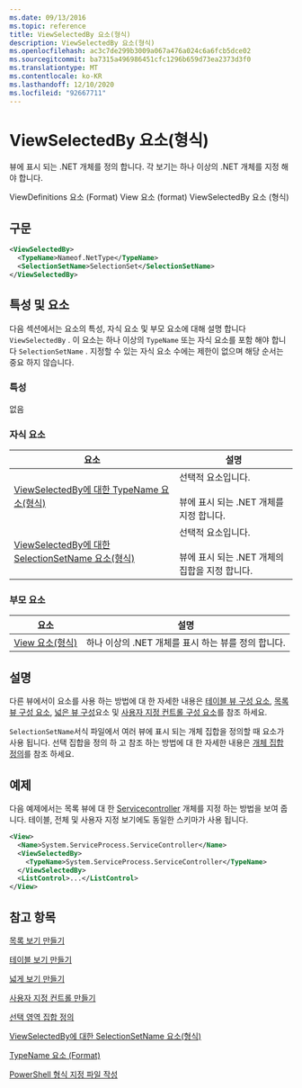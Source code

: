 ```yaml
---
ms.date: 09/13/2016
ms.topic: reference
title: ViewSelectedBy 요소(형식)
description: ViewSelectedBy 요소(형식)
ms.openlocfilehash: ac3c7de299b3009a067a476a024c6a6fcb5dce02
ms.sourcegitcommit: ba7315a496986451cfc1296b659d73ea2373d3f0
ms.translationtype: MT
ms.contentlocale: ko-KR
ms.lasthandoff: 12/10/2020
ms.locfileid: "92667711"
---
```

# <a name="viewselectedby-element-format"></a>ViewSelectedBy 요소(형식)

뷰에 표시 되는 .NET 개체를 정의 합니다. 각 보기는 하나 이상의 .NET 개체를 지정 해야 합니다.

ViewDefinitions 요소 (Format) View 요소 (format) ViewSelectedBy 요소 (형식)

## <a name="syntax"></a>구문

```xml
<ViewSelectedBy>
  <TypeName>Nameof.NetType</TypeName>
  <SelectionSetName>SelectionSet</SelectionSetName>
</ViewSelectedBy>
```

## <a name="attributes-and-elements"></a>특성 및 요소

다음 섹션에서는 요소의 특성, 자식 요소 및 부모 요소에 대해 설명 합니다 `ViewSelectedBy` . 이 요소는 하나 이상의 `TypeName` 또는 자식 요소를 포함 해야 합니다 `SelectionSetName` . 지정할 수 있는 자식 요소 수에는 제한이 없으며 해당 순서는 중요 하지 않습니다.

### <a name="attributes"></a>특성

없음

### <a name="child-elements"></a>자식 요소

|요소|설명|
|-------------|-----------------|
|[ViewSelectedBy에 대한 TypeName 요소(형식)](./typename-element-for-viewselectedby-format.md)|선택적 요소입니다.<br /><br /> 뷰에 표시 되는 .NET 개체를 지정 합니다.|
|[ViewSelectedBy에 대한 SelectionSetName 요소(형식)](./selectionsetname-element-for-viewselectedby-format.md)|선택적 요소입니다.<br /><br /> 뷰에 표시 되는 .NET 개체의 집합을 지정 합니다.|

### <a name="parent-elements"></a>부모 요소

|요소|설명|
|-------------|-----------------|
|[View 요소(형식)](./view-element-format.md)|하나 이상의 .NET 개체를 표시 하는 뷰를 정의 합니다.|

## <a name="remarks"></a>설명

다른 뷰에서이 요소를 사용 하는 방법에 대 한 자세한 내용은 [테이블 뷰 구성 요소](./creating-a-table-view.md), [목록 뷰 구성 요소](./creating-a-list-view.md), [넓은 뷰 구성](./creating-a-wide-view.md)요소 및 [사용자 지정 컨트롤 구성 요소](./creating-custom-controls.md)를 참조 하세요.

`SelectionSetName`서식 파일에서 여러 뷰에 표시 되는 개체 집합을 정의할 때 요소가 사용 됩니다. 선택 집합을 정의 하 고 참조 하는 방법에 대 한 자세한 내용은 [개체 집합 정의](./defining-selection-sets.md)를 참조 하세요.

## <a name="example"></a>예제

다음 예제에서는 목록 뷰에 대 한 [Servicecontroller](/dotnet/api/System.ServiceProcess.ServiceController) 개체를 지정 하는 방법을 보여 줍니다. 테이블, 전체 및 사용자 지정 보기에도 동일한 스키마가 사용 됩니다.

```xml
<View>
  <Name>System.ServiceProcess.ServiceController</Name>
  <ViewSelectedBy>
    <TypeName>System.ServiceProcess.ServiceController</TypeName>
  </ViewSelectedBy>
  <ListControl>...</ListControl>
</View>
```

## <a name="see-also"></a>참고 항목

[목록 보기 만들기](./creating-a-list-view.md)

[테이블 보기 만들기](./creating-a-table-view.md)

[넓게 보기 만들기](./creating-a-wide-view.md)

[사용자 지정 컨트롤 만들기](./creating-custom-controls.md)

[선택 영역 집합 정의](./defining-selection-sets.md)

[ViewSelectedBy에 대한 SelectionSetName 요소(형식)](./selectionsetname-element-for-viewselectedby-format.md)

[TypeName 요소 (Format)](./typename-element-for-viewselectedby-format.md)

[PowerShell 형식 지정 파일 작성](./writing-a-powershell-formatting-file.md)
